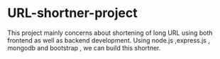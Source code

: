# URL-shortner-project
This project mainly concerns about shortening of long URL using both frontend as well as backend development.
Using node.js ,express.js , mongodb and bootstrap , we can build this shortner.
